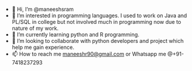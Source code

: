 - 👋 Hi, I’m @maneeshsram
- 👀 I’m interested in programming languages. I used to work on Java and PL/SQL in college but not involved much in programming now due to nature of my work.
- 🌱 I’m currently learning python and R programming. 
- 💞️ I’m looking to collaborate with python developers and project which help me gain experience.
- 📫 How to reach me maneeshr90@gmail.com or Whatsapp me @+91-7418237293

<!---
maneeshsram/maneeshsram is a ✨ special ✨ repository because its `README.md` (this file) appears on your GitHub profile.
You can click the Preview link to take a look at your changes.
--->

